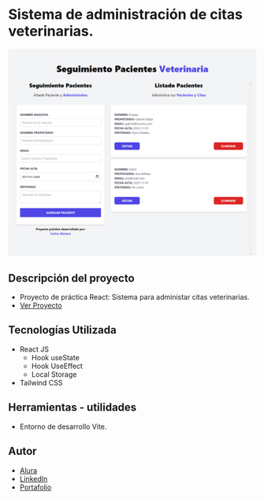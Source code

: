 # Sistema de administración de citas veterinarias.

![Vista Previa](public/vistaPrevia.png)
## Descripción del proyecto
* Proyecto de práctica React: Sistema para administar citas veterinarias.
* [Ver Proyecto](https://github.com/CarlosMunera/citas-react)

## Tecnologías Utilizada
* React JS
    * Hook useState
    * Hook UseEffect
    * Local Storage
* Tailwind CSS



## Herramientas - utilidades
* Entorno de desarrollo Vite.



## Autor
* [Alura](https://app.aluracursos.com/user/karlosmunera)
* [LinkedIn](https://www.linkedin.com/in/carlos-munera-259969262 "Linkedin")
* [Portafolio](https://carlosmunera.github.io/portafolio_RETO/)
